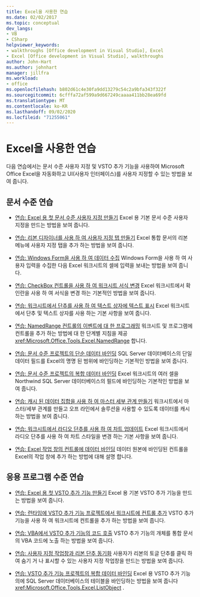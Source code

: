 ```yaml
---
title: Excel을 사용한 연습
ms.date: 02/02/2017
ms.topic: conceptual
dev_langs:
- VB
- CSharp
helpviewer_keywords:
- walkthroughs [Office development in Visual Studio], Excel
- Excel [Office development in Visual Studio], walkthroughs
author: John-Hart
ms.author: johnhart
manager: jillfra
ms.workload:
- office
ms.openlocfilehash: b802d61c4e30fa9dd13279c54c2a9bfa343f322f
ms.sourcegitcommit: 6cfffa72af599a9d667249caaaa411bb28ea69fd
ms.translationtype: MT
ms.contentlocale: ko-KR
ms.lasthandoff: 09/02/2020
ms.locfileid: "71255061"
---
```

# <a name="walkthroughs-using-excel"></a>Excel을 사용한 연습
  다음 연습에서는 문서 수준 사용자 지정 및 VSTO 추가 기능을 사용하여 Microsoft Office Excel을 자동화하고 UI(사용자 인터페이스)를 사용자 지정할 수 있는 방법을 보여 줍니다.

## <a name="document-level-walkthroughs"></a>문서 수준 연습
- [연습: Excel 용 첫 문서 수준 사용자 지정 만들기](../vsto/walkthrough-creating-your-first-document-level-customization-for-excel.md) Excel 용 기본 문서 수준 사용자 지정을 만드는 방법을 보여 줍니다.

- [연습: 리본 디자이너를 사용 하 여 사용자 지정 탭 만들기](../vsto/walkthrough-creating-a-custom-tab-by-using-the-ribbon-designer.md) Excel 통합 문서의 리본 메뉴에 사용자 지정 탭을 추가 하는 방법을 보여 줍니다.

- [연습: Windows Form을 사용 하 여 데이터 수집](../vsto/walkthrough-collecting-data-using-a-windows-form.md) Windows Form을 사용 하 여 사용자 입력을 수집한 다음 Excel 워크시트의 셀에 입력을 보내는 방법을 보여 줍니다.

- [연습: CheckBox 컨트롤을 사용 하 여 워크시트 서식 변경](../vsto/walkthrough-changing-worksheet-formatting-using-checkbox-controls.md) Excel 워크시트에서 확인란을 사용 하 여 서식을 변경 하는 기본적인 방법을 보여 줍니다.

- [연습: 워크시트에서 단추를 사용 하 여 텍스트 상자에 텍스트 표시](../vsto/walkthrough-displaying-text-in-a-text-box-in-a-worksheet-using-a-button.md) Excel 워크시트에서 단추 및 텍스트 상자를 사용 하는 기본 사항을 보여 줍니다.

- [연습: NamedRange 컨트롤의 이벤트에 대 한 프로그래밍](../vsto/walkthrough-programming-against-events-of-a-namedrange-control.md) 워크시트 및 프로그램에 컨트롤을 추가 하는 방법에 대 한 단계별 지침을 제공 <xref:Microsoft.Office.Tools.Excel.NamedRange> 합니다.

- [연습: 문서 수준 프로젝트의 단순 데이터 바인딩](../vsto/walkthrough-simple-data-binding-in-a-document-level-project.md) SQL Server 데이터베이스의 단일 데이터 필드를 Excel의 명명 된 범위에 바인딩하는 기본적인 방법을 보여 줍니다.

- [연습: 문서 수준 프로젝트의 복합 데이터 바인딩](../vsto/walkthrough-complex-data-binding-in-a-document-level-project.md) Excel 워크시트의 여러 셀을 Northwind SQL Server 데이터베이스의 필드에 바인딩하는 기본적인 방법을 보여 줍니다.

- [연습: 캐시 된 데이터 집합을 사용 하 여 마스터 세부 관계 만들기](../vsto/walkthrough-creating-a-master-detail-relation-using-a-cached-dataset.md) 워크시트에서 마스터/세부 관계를 만들고 오프 라인에서 솔루션을 사용할 수 있도록 데이터를 캐시 하는 방법을 보여 줍니다.

- [연습: 워크시트에서 라디오 단추를 사용 하 여 차트 업데이트](../vsto/walkthrough-updating-a-chart-in-a-worksheet-using-radio-buttons.md) Excel 워크시트에서 라디오 단추를 사용 하 여 차트 스타일을 변경 하는 기본 사항을 보여 줍니다.

- [연습: Excel 작업 창의 컨트롤에 데이터 바인딩](../vsto/walkthrough-binding-data-to-controls-on-an-excel-actions-pane.md) 데이터 원본에 바인딩된 컨트롤을 Excel의 작업 창에 추가 하는 방법에 대해 설명 합니다.

## <a name="application-level-walkthroughs"></a>응용 프로그램 수준 연습
- [연습: Excel 용 첫 VSTO 추가 기능 만들기](../vsto/walkthrough-creating-your-first-vsto-add-in-for-excel.md) Excel 용 기본 VSTO 추가 기능을 만드는 방법을 보여 줍니다.

- [연습: 런타임에 VSTO 추가 기능 프로젝트에서 워크시트에 컨트롤 추가](../vsto/walkthrough-adding-controls-to-a-worksheet-at-run-time-in-vsto-add-in-project.md) VSTO 추가 기능을 사용 하 여 워크시트에 컨트롤을 추가 하는 방법을 보여 줍니다.

- [연습: VBA에서 VSTO 추가 기능의 코드 호출](../vsto/walkthrough-calling-code-in-a-vsto-add-in-from-vba.md) VSTO 추가 기능의 개체를 통합 문서의 VBA 코드에 노출 하는 방법을 보여 줍니다.

- [연습: 사용자 지정 작업창과 리본 단추 동기화](../vsto/walkthrough-synchronizing-a-custom-task-pane-with-a-ribbon-button.md) 사용자가 리본의 토글 단추를 클릭 하 여 숨기 거 나 표시할 수 있는 사용자 지정 작업창을 만드는 방법을 보여 줍니다.

- [연습: VSTO 추가 기능 프로젝트의 복합 데이터 바인딩](../vsto/walkthrough-complex-data-binding-in-vsto-add-in-project.md) Excel 용 VSTO 추가 기능의에 SQL Server 데이터베이스의 테이블을 바인딩하는 방법을 보여 줍니다 <xref:Microsoft.Office.Tools.Excel.ListObject> .
